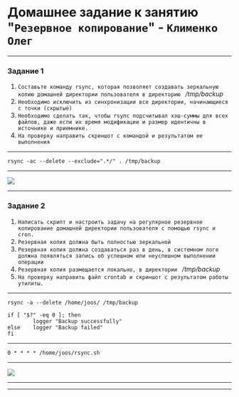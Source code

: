 # Домашнее задание к занятию "`Резервное копирование`" - `Клименко Олег`


---

### Задание 1


1. `Составьте команду rsync, которая позволяет создавать зеркальную копию домашней директории пользователя в директорию ` */tmp/backup*
2. `Необходимо исключить из синхронизации все директории, начинающиеся с точки (скрытые)`
3. `Необходимо сделать так, чтобы rsync подсчитывал хэш-суммы для всех файлов, даже если их время модификации и размер идентичны в источнике и приемнике.`
4. `На проверку направить скриншот с командой и результатом ее выполнения`

---
```
rsync -ac --delete --exclude=".*/" . /tmp/backup
```
---

![](https://cdn.discordapp.com/attachments/1228819441756930048/1257313303236182107/image.png?ex=6685ee03&is=66849c83&hm=069c47f2be44f2f53a9f5d9f426dfde008a4d4425f09488ee4526d297fd75e74&)

---

### Задание 2


1. `Написать скрипт и настроить задачу на регулярное резервное копирование домашней директории пользователя с помощью rsync и cron.`
2. `Резервная копия должна быть полностью зеркальной`
3. `Резервная копия должна создаваться раз в день, в системном логе должна появляться запись об успешном или неуспешном выполнении операции`
4. `Резервная копия размещается локально, в директории ` */tmp/backup*
5. `На проверку направить файл crontab и скриншот с результатом работы утилиты.`

---
```
rsync -a --delete /home/joos/ /tmp/backup

if [ "$?" -eq 0 ]; then
        logger "Backup successfully"
else    logger "Backup failed"
fi
```
---
```
0 * * * * /home/joos/rsync.sh
```
---

![](https://cdn.discordapp.com/attachments/1228819441756930048/1257313601711247390/image.png?ex=6685ee4a&is=66849cca&hm=1f45a701858151a1801a8b1a5f2c877383afe6479119256a26326607be8807d7&)

---
---
